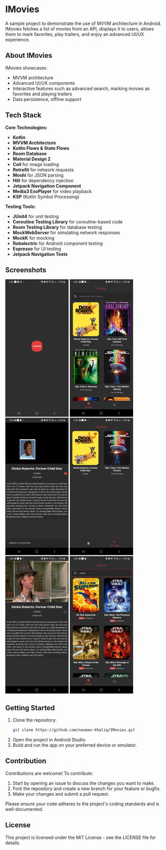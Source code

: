 # IMovies

A sample project to demonstrate the use of MVVM architecture in Android. IMovies fetches a list of movies from an API, displays it to users, allows them to mark favorites, play trailers, and enjoy an advanced UI/UX experience.

## About IMovies

IMovies showcases:
- MVVM architecture
- Advanced UI/UX components
- Interactive features such as advanced search, marking movies as favorites and playing trailers
- Data persistence, offline support

## Tech Stack

**Core Technologies:**
- **Kotlin**
- **MVVM Architecture**
- **Kotlin Flows & State Flows**
- **Room Database**
- **Material Design 2**
- **Coil** for image loading
- **Retrofit** for network requests
- **Moshi** for JSON parsing
- **Hilt** for dependency injection
- **Jetpack Navigation Component**
- **Media3 ExoPlayer** for video playback
- **KSP** (Kotlin Symbol Processing)

**Testing Tools:**
- **JUnit4** for unit testing
- **Coroutine Testing Library** for coroutine-based code
- **Room Testing Library** for database testing
- **MockWebServer** for simulating network responses
- **MockK** for mocking
- **Robolectric** for Android component testing
- **Espresso** for UI testing
- **Jetpack Navigation Tests**

## Screenshots

<img src="screenShots/screenShot1.jpg" alt="Screenshot 1" width="200" height = "433"/>
<img src="screenShots/screenShot2.jpg" alt="Screenshot 2" width="200" height = "433"/>
<img src="screenShots/screenShot3.jpg" alt="Screenshot 3" width="200" height = "433"/>
<img src="screenShots/screenShot4.jpg" alt="Screenshot 4" width="200" height = "433"/>
<img src="screenShots/screenShot5.jpg" alt="Screenshot 5" width="200" height = "433"/>
<img src="screenShots/screenShot6.jpg" alt="Screenshot 6" width="200" height = "433"/>

## Getting Started

1. Clone the repository:
   ```bash
   git clone https://github.com/nauman-khaliq/IMovies.git

2. Open the project in Android Studio.
3. Build and run the app on your preferred device or emulator.

## Contribution
Contributions are welcome! To contribute:

1. Start by opening an issue to discuss the changes you want to make.
3. Fork the repository and create a new branch for your feature or bugfix.
3. Make your changes and submit a pull request.

Please ensure your code adheres to the project's coding standards and is well-documented.

## License
This project is licensed under the MIT License - see the LICENSE file for details.